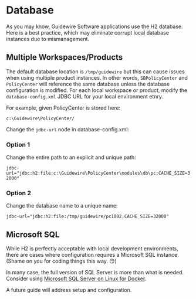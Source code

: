# Database

As you may know, Guidewire Software applications use the H2 database. Here is a best practice, which may eliminate corrupt local database instances due to mismanagement.

## Multiple Workspaces/Products

The default database location is ```/tmp/guidewire``` but this can cause issues when using multiple product instances. In other words, ```SBPolicyCenter``` and ```PolicyCenter``` will reference the same database unless the database configuration is modified. For each local workspace or product, modify the ```database-config.xml``` JDBC URL for your local environment etnry. 

For example, given PolicyCenter is stored here:

```c:\Guidewire\PolicyCenter/```

Change the ```jdbc-url``` node in database-config.xml:

### Option 1

Change the entire path to an explicit and unique path:

```jdbc-url="jdbc:h2:file:c:\Guidewire\PolicyCenter\modules\db\pc;CACHE_SIZE=32000"```

### Option 2

Change the database name to a unique name:

```jdbc-url="jdbc:h2:file:/tmp/guidewire/pc1002;CACHE_SIZE=32000"```


## Microsoft SQL

While H2 is perfectly acceptable with local development environments, there are cases where configuration requires a Microsoft SQL instance. (Shame on you for coding things this way. :smirk:) 

In many case, the full version of SQL Server is more than what is needed. Consider using [Microsoft SQL Server on Linux for Docker](https://hub.docker.com/_/microsoft-mssql-server). 

A future guide will address setup and configuration.